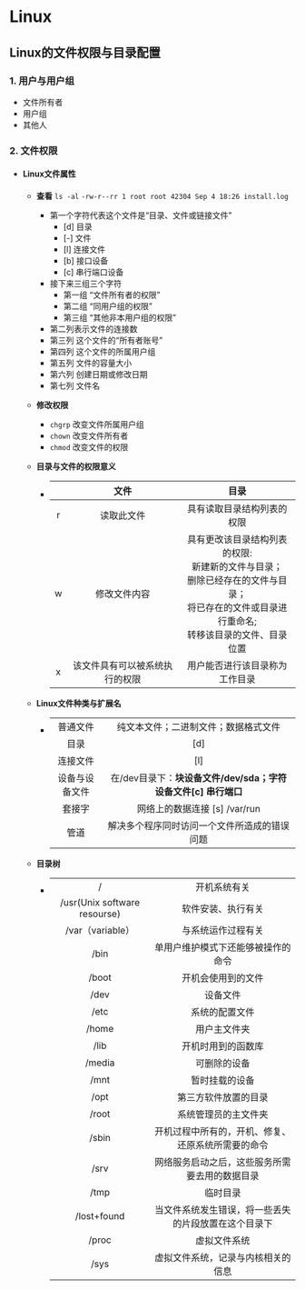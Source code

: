 # Linux

## Linux的文件权限与目录配置

### 1. 用户与用户组

- 文件所有者
- 用户组
- 其他人

### 2. 文件权限

- #### **Linux文件属性**

  - **查看** `ls -al` `-rw-r--rr 1 root root 42304 Sep 4 18:26 install.log`

    - 第一个字符代表这个文件是“目录、文件或链接文件”
      - [d] 目录
      - [-] 文件
      - [l] 连接文件
      - [b] 接口设备
      - [c] 串行端口设备
    - 接下来三组三个字符
      - 第一组 “文件所有者的权限”
      - 第二组 “同用户组的权限”
      - 第三组 “其他非本用户组的权限”
    - 第二列表示文件的连接数
    - 第三列 这个文件的“所有者账号”
    - 第四列 这个文件的所属用户组
    - 第五列 文件的容量大小
    - 第六列 创建日期或修改日期
    - 第七列 文件名

  - **修改权限**

    - `chgrp` 改变文件所属用户组
    - `chown` 改变文件所有者
    - `chmod` 改变文件的权限

  - **目录与文件的权限意义**

    - |      |       文件        |                    目录                    |
      | :--: | :-------------: | :--------------------------------------: |
      |  r   |      读取此文件      |              具有读取目录结构列表的权限               |
      |  w   |     修改文件内容      | 具有更改该目录结构列表的权限:<br />新建新的文件与目录；<br />删除已经存在的文件与目录；<br />将已存在的文件或目录进行重命名;<br />转移该目录的文件、目录位置 |
      |  x   | 该文件具有可以被系统执行的权限 |             用户能否进行该目录称为工作目录              |

  - **Linux文件种类与扩展名**

    - |         |                                          |
      | :-----: | :--------------------------------------: |
      |  普通文件   |            纯文本文件；二进制文件；数据格式文件            |
      |   目录    |                   [d]                    |
      |  连接文件   |                   [l]                    |
      | 设备与设备文件 | 在/dev目录下：**块设备文件/dev/sda；字符设备文件[c] 串行端口** |
      |   套接字   |          网络上的数据连接 [s] /var/run           |
      |   管道    |          解决多个程序同时访问一个文件所造成的错误问题          |

  - **目录树**

    - |                              |                            |
      | :--------------------------: | :------------------------: |
      |              /               |           开机系统有关           |
      | /usr(Unix software resourse) |         软件安装、执行有关          |
      |        /var（variable）        |         与系统运作过程有关          |
      |             /bin             |     单用户维护模式下还能够被操作的命令      |
      |            /boot             |         开机会使用到的文件          |
      |             /dev             |            设备文件            |
      |             /etc             |          系统的配置文件           |
      |            /home             |           用户主文件夹           |
      |             /lib             |         开机时用到的函数库          |
      |            /media            |           可删除的设备           |
      |             /mnt             |          暂时挂载的设备           |
      |             /opt             |         第三方软件放置的目录         |
      |            /root             |         系统管理员的主文件夹         |
      |            /sbin             | 开机过程中所有的，开机、修复、还原系统所需要的命令  |
      |             /srv             |  网络服务启动之后，这些服务所需要去用的数据目录   |
      |             /tmp             |            临时目录            |
      |         /lost+found          | 当文件系统发生错误，将一些丢失的片段放置在这个目录下 |
      |            /proc             |           虚拟文件系统           |
      |             /sys             |     虚拟文件系统，记录与内核相关的信息      |

      ​

  ​